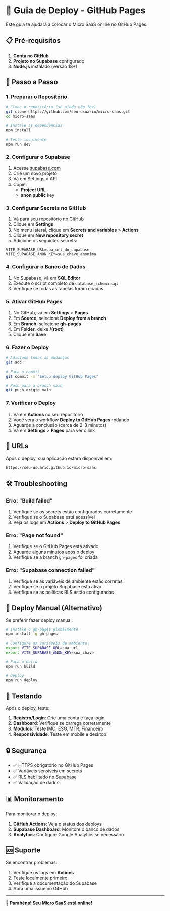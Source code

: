 # 🚀 Guia de Deploy - GitHub Pages

Este guia te ajudará a colocar o Micro SaaS online no GitHub Pages.

## 📋 Pré-requisitos

1. **Conta no GitHub**
2. **Projeto no Supabase** configurado
3. **Node.js** instalado (versão 18+)

## 🔧 Passo a Passo

### 1. Preparar o Repositório

```bash
# Clone o repositório (se ainda não fez)
git clone https://github.com/seu-usuario/micro-saas.git
cd micro-saas

# Instale as dependências
npm install

# Teste localmente
npm run dev
```

### 2. Configurar o Supabase

1. Acesse [supabase.com](https://supabase.com)
2. Crie um novo projeto
3. Vá em Settings > API
4. Copie:
   - **Project URL**
   - **anon public** key

### 3. Configurar Secrets no GitHub

1. Vá para seu repositório no GitHub
2. Clique em **Settings**
3. No menu lateral, clique em **Secrets and variables** > **Actions**
4. Clique em **New repository secret**
5. Adicione os seguintes secrets:

```
VITE_SUPABASE_URL=sua_url_do_supabase
VITE_SUPABASE_ANON_KEY=sua_chave_anonima
```

### 4. Configurar o Banco de Dados

1. No Supabase, vá em **SQL Editor**
2. Execute o script completo de `database_schema.sql`
3. Verifique se todas as tabelas foram criadas

### 5. Ativar GitHub Pages

1. No GitHub, vá em **Settings** > **Pages**
2. Em **Source**, selecione **Deploy from a branch**
3. Em **Branch**, selecione **gh-pages**
4. Em **Folder**, deixe **/(root)**
5. Clique em **Save**

### 6. Fazer o Deploy

```bash
# Adicione todas as mudanças
git add .

# Faça o commit
git commit -m "Setup deploy GitHub Pages"

# Push para a branch main
git push origin main
```

### 7. Verificar o Deploy

1. Vá em **Actions** no seu repositório
2. Você verá o workflow **Deploy to GitHub Pages** rodando
3. Aguarde a conclusão (cerca de 2-3 minutos)
4. Vá em **Settings** > **Pages** para ver o link

## 🔗 URLs

Após o deploy, sua aplicação estará disponível em:
```
https://seu-usuario.github.io/micro-saas
```

## 🛠️ Troubleshooting

### Erro: "Build failed"

1. Verifique se os secrets estão configurados corretamente
2. Verifique se o Supabase está acessível
3. Veja os logs em **Actions** > **Deploy to GitHub Pages**

### Erro: "Page not found"

1. Verifique se o GitHub Pages está ativado
2. Aguarde alguns minutos após o deploy
3. Verifique se a branch `gh-pages` foi criada

### Erro: "Supabase connection failed"

1. Verifique se as variáveis de ambiente estão corretas
2. Verifique se o projeto Supabase está ativo
3. Verifique se as políticas RLS estão configuradas

## 🔄 Deploy Manual (Alternativo)

Se preferir fazer deploy manual:

```bash
# Instale o gh-pages globalmente
npm install -g gh-pages

# Configure as variáveis de ambiente
export VITE_SUPABASE_URL=sua_url
export VITE_SUPABASE_ANON_KEY=sua_chave

# Faça o build
npm run build

# Deploy
npm run deploy
```

## 📱 Testando

Após o deploy, teste:

1. **Registro/Login**: Crie uma conta e faça login
2. **Dashboard**: Verifique se carrega corretamente
3. **Módulos**: Teste IMC, ESG, MTR, Financeiro
4. **Responsividade**: Teste em mobile e desktop

## 🔒 Segurança

- ✅ HTTPS obrigatório no GitHub Pages
- ✅ Variáveis sensíveis em secrets
- ✅ RLS habilitado no Supabase
- ✅ Validação de dados

## 📊 Monitoramento

Para monitorar o deploy:

1. **GitHub Actions**: Veja o status dos deploys
2. **Supabase Dashboard**: Monitore o banco de dados
3. **Analytics**: Configure Google Analytics se necessário

## 🆘 Suporte

Se encontrar problemas:

1. Verifique os logs em **Actions**
2. Teste localmente primeiro
3. Verifique a documentação do Supabase
4. Abra uma issue no GitHub

---

**🎉 Parabéns! Seu Micro SaaS está online!** 